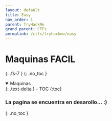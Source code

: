 ```yaml
---
layout: default
title: Easy
nav_order: 1
parent: TryHackMe
grand_parent: CTFs
permalink: /ctfs/tryhackme/easy
---
```


# Maquinas FACIL
{: .fs-7 }
{: .no_toc }

<details open markdown="block">
  <summary>
    Maquinas
  </summary>
  {: .text-delta }
- TOC
{:toc}
</details>

### La pagina se encuentra en desarollo... :)
{: .no_toc }